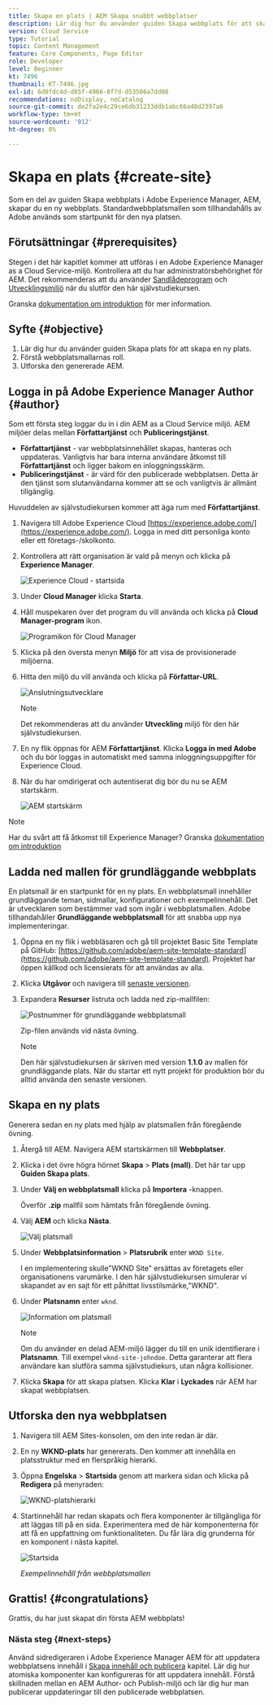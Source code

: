 ```yaml
---
title: Skapa en plats | AEM Skapa snabbt webbplatser
description: Lär dig hur du använder guiden Skapa webbplats för att skapa en ny webbplats. Standardwebbplatsmallen som tillhandahålls av Adobe är en startpunkt för den nya webbplatsen.
version: Cloud Service
type: Tutorial
topic: Content Management
feature: Core Components, Page Editor
role: Developer
level: Beginner
kt: 7496
thumbnail: KT-7496.jpg
exl-id: 6d0fdc4d-d85f-4966-8f7d-d53506a7dd08
recommendations: noDisplay, noCatalog
source-git-commit: de2fa2e4c29ce6db31233ddb1abc66a48d2397a6
workflow-type: tm+mt
source-wordcount: '912'
ht-degree: 0%

---
```


# Skapa en plats {#create-site}

Som en del av guiden Skapa webbplats i Adobe Experience Manager, AEM, skapar du en ny webbplats. Standardwebbplatsmallen som tillhandahålls av Adobe används som startpunkt för den nya platsen.

## Förutsättningar {#prerequisites}

Stegen i det här kapitlet kommer att utföras i en Adobe Experience Manager as a Cloud Service-miljö. Kontrollera att du har administratörsbehörighet för AEM. Det rekommenderas att du använder [Sandlådeprogram](https://experienceleague.adobe.com/docs/experience-manager-cloud-service/onboarding/getting-access/sandbox-programs/introduction-sandbox-programs.html) och [Utvecklingsmiljö](https://experienceleague.adobe.com/docs/experience-manager-cloud-service/implementing/using-cloud-manager/manage-environments.html) när du slutför den här självstudiekursen.

Granska [dokumentation om introduktion](https://experienceleague.adobe.com/docs/experience-manager-cloud-service/onboarding/home.html) för mer information.

## Syfte {#objective}

1. Lär dig hur du använder guiden Skapa plats för att skapa en ny plats.
1. Förstå webbplatsmallarnas roll.
1. Utforska den genererade AEM.

## Logga in på Adobe Experience Manager Author {#author}

Som ett första steg loggar du in i din AEM as a Cloud Service miljö. AEM miljöer delas mellan **Författartjänst** och **Publiceringstjänst**.

* **Författartjänst** - var webbplatsinnehållet skapas, hanteras och uppdateras. Vanligtvis har bara interna användare åtkomst till **Författartjänst** och ligger bakom en inloggningsskärm.
* **Publiceringstjänst** - är värd för den publicerade webbplatsen. Detta är den tjänst som slutanvändarna kommer att se och vanligtvis är allmänt tillgänglig.

Huvuddelen av självstudiekursen kommer att äga rum med **Författartjänst**.

1. Navigera till Adobe Experience Cloud [https://experience.adobe.com/](https://experience.adobe.com/). Logga in med ditt personliga konto eller ett företags-/skolkonto.
1. Kontrollera att rätt organisation är vald på menyn och klicka på **Experience Manager**.

   ![Experience Cloud - startsida](assets/create-site/experience-cloud-home-screen.png)

1. Under **Cloud Manager** klicka **Starta**.
1. Håll muspekaren över det program du vill använda och klicka på **Cloud Manager-program** ikon.

   ![Programikon för Cloud Manager](assets/create-site/cloud-manager-program-icon.png)

1. Klicka på den översta menyn **Miljö** för att visa de provisionerade miljöerna.

1. Hitta den miljö du vill använda och klicka på **Författar-URL**.

   ![Anslutningsutvecklare](assets/create-site/access-dev-environment.png)

   >[!NOTE]
   >
   >Det rekommenderas att du använder **Utveckling** miljö för den här självstudiekursen.

1. En ny flik öppnas för AEM **Författartjänst**. Klicka **Logga in med Adobe** och du bör loggas in automatiskt med samma inloggningsuppgifter för Experience Cloud.

1. När du har omdirigerat och autentiserat dig bör du nu se AEM startskärm.

   ![AEM startskärm](assets/create-site/aem-start-screen.png)

>[!NOTE]
>
> Har du svårt att få åtkomst till Experience Manager? Granska [dokumentation om introduktion](https://experienceleague.adobe.com/docs/experience-manager-cloud-service/onboarding/home.html)

## Ladda ned mallen för grundläggande webbplats

En platsmall är en startpunkt för en ny plats. En webbplatsmall innehåller grundläggande teman, sidmallar, konfigurationer och exempelinnehåll. Det är utvecklaren som bestämmer vad som ingår i webbplatsmallen. Adobe tillhandahåller **Grundläggande webbplatsmall** för att snabba upp nya implementeringar.

1. Öppna en ny flik i webbläsaren och gå till projektet Basic Site Template på GitHub: [https://github.com/adobe/aem-site-template-standard](https://github.com/adobe/aem-site-template-standard). Projektet har öppen källkod och licensierats för att användas av alla.
1. Klicka **Utgåvor** och navigera till [senaste versionen](https://github.com/adobe/aem-site-template-standard/releases/latest).
1. Expandera **Resurser** listruta och ladda ned zip-mallfilen:

   ![Postnummer för grundläggande webbplatsmall](assets/create-site/template-basic-zip-file.png)

   Zip-filen används vid nästa övning.

   >[!NOTE]
   >
   > Den här självstudiekursen är skriven med version **1.1.0** av mallen för grundläggande plats. När du startar ett nytt projekt för produktion bör du alltid använda den senaste versionen.

## Skapa en ny plats

Generera sedan en ny plats med hjälp av platsmallen från föregående övning.

1. Återgå till AEM. Navigera AEM startskärmen till **Webbplatser**.
1. Klicka i det övre högra hörnet **Skapa** > **Plats (mall)**. Det här tar upp **Guiden Skapa plats**.
1. Under **Välj en webbplatsmall** klicka på **Importera** -knappen.

   Överför **.zip** mallfil som hämtats från föregående övning.

1. Välj **AEM** och klicka **Nästa**.

   ![Välj platsmall](assets/create-site/select-site-template.png)

1. Under **Webbplatsinformation** > **Platsrubrik** enter `WKND Site`.

   I en implementering skulle&quot;WKND Site&quot; ersättas av företagets eller organisationens varumärke. I den här självstudiekursen simulerar vi skapandet av en sajt för ett påhittat livsstilsmärke,&quot;WKND&quot;.

1. Under **Platsnamn** enter `wknd`.

   ![Information om platsmall](assets/create-site/site-template-details.png)

   >[!NOTE]
   >
   > Om du använder en delad AEM-miljö lägger du till en unik identifierare i **Platsnamn**. Till exempel `wknd-site-johndoe`. Detta garanterar att flera användare kan slutföra samma självstudiekurs, utan några kollisioner.

1. Klicka **Skapa** för att skapa platsen. Klicka **Klar** i **Lyckades** när AEM har skapat webbplatsen.

## Utforska den nya webbplatsen

1. Navigera till AEM Sites-konsolen, om den inte redan är där.
1. En ny **WKND-plats** har genererats. Den kommer att innehålla en platsstruktur med en flerspråkig hierarki.
1. Öppna **Engelska** > **Startsida** genom att markera sidan och klicka på **Redigera** på menyraden:

   ![WKND-platshierarki](assets/create-site/wknd-site-starter-hierarchy.png)

1. Startinnehåll har redan skapats och flera komponenter är tillgängliga för att läggas till på en sida. Experimentera med de här komponenterna för att få en uppfattning om funktionaliteten. Du får lära dig grunderna för en komponent i nästa kapitel.

   ![Startsida](assets/create-site/start-home-page.png)

   *Exempelinnehåll från webbplatsmallen*

## Grattis! {#congratulations}

Grattis, du har just skapat din första AEM webbplats!

### Nästa steg {#next-steps}

Använd sidredigeraren i Adobe Experience Manager AEM för att uppdatera webbplatsens innehåll i [Skapa innehåll och publicera](author-content-publish.md) kapitel. Lär dig hur atomiska komponenter kan konfigureras för att uppdatera innehåll. Förstå skillnaden mellan en AEM Author- och Publish-miljö och lär dig hur man publicerar uppdateringar till den publicerade webbplatsen.
